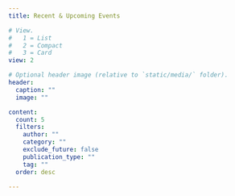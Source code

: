 ```yaml
---
title: Recent & Upcoming Events

# View.
#   1 = List
#   2 = Compact
#   3 = Card
view: 2

# Optional header image (relative to `static/media/` folder).
header:
  caption: ""
  image: ""

content:
  count: 5
  filters:
    author: ""
    category: ""
    exclude_future: false
    publication_type: ""
    tag: ""
  order: desc

---
```

